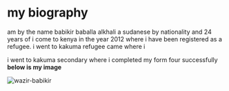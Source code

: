# my biography

 </p>
 am by the name babikir baballa alkhali a sudanese by nationality and 24 years of 
 i come to kenya in the year 2012 where i have been registered as a refugee. i went to kakuma refugee came where i</p>

i went to kakuma secondary where i completed my form four successfully
**below is my image**

![wazir-babikir](https://avatars.githubusercontent.com/u/93642730?s=400&u=142a49eb464f5c079745f5de9514947dec20154d&v=4)